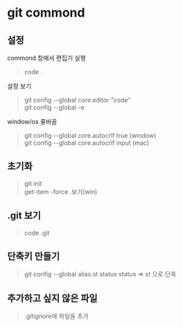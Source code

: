 # git commond

## 설정
 commond 창에서 편집기 실행 
 >code . 

 설정 보기
> git config --global core.editor "code"<br>
> git config --global -e

window/os 줄바꿈
> git config --global core.autocrlf true (window)<br>
> git config --global core.autocrlf input (mac)

 ## 초기화
 >git init <br>
 >get-item -force .보기(win)

## .git 보기
> code .git

## 단축키 만들기 
>git config --global alias.st status    status => st 으로 단축

## 추가하고 싶지 않은 파일
>.gitignore에  파일을 추가
>
